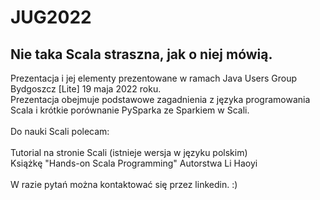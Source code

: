 # JUG2022
## Nie taka Scala straszna, jak o niej mówią.

Prezentacja i jej elementy prezentowane w ramach Java Users Group Bydgoszcz [Lite] 19 maja 2022 roku. <br />
Prezentacja obejmuje podstawowe zagadnienia z języka programowania Scala i krótkie porównanie PySparka ze Sparkiem w Scali. <br />
<br />
Do nauki Scali polecam: <br /><br />
Tutorial na stronie Scali (istnieje wersja w języku polskim)<br />
Książkę "Hands-on Scala Programming" Autorstwa Li Haoyi<br /><br />
W razie pytań można kontaktować się przez linkedin. :) 
